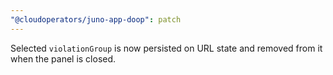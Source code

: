 ```yaml
---
"@cloudoperators/juno-app-doop": patch
---
```


Selected `violationGroup` is now persisted on URL state and removed from it when the panel is closed.
